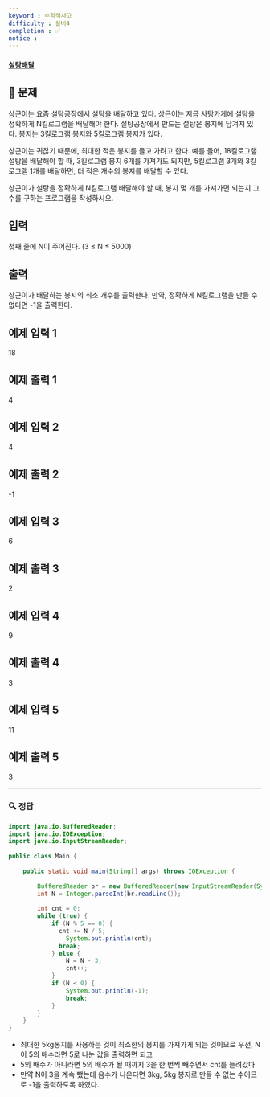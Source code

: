 ```yaml
---
keyword : 수학적사고
difficulty : 실버4
completion : ✅
notice : 
---
```


#### [설탕배달](https://www.acmicpc.net/problem/2839)

## 📝 문제

상근이는 요즘 설탕공장에서 설탕을 배달하고 있다. 상근이는 지금 사탕가게에 설탕을 정확하게 N킬로그램을 배달해야 한다. 설탕공장에서 만드는 설탕은 봉지에 담겨져 있다. 봉지는 3킬로그램 봉지와 5킬로그램 봉지가 있다.

상근이는 귀찮기 때문에, 최대한 적은 봉지를 들고 가려고 한다. 예를 들어, 18킬로그램 설탕을 배달해야 할 때, 3킬로그램 봉지 6개를 가져가도 되지만, 5킬로그램 3개와 3킬로그램 1개를 배달하면, 더 적은 개수의 봉지를 배달할 수 있다.

상근이가 설탕을 정확하게 N킬로그램 배달해야 할 때, 봉지 몇 개를 가져가면 되는지 그 수를 구하는 프로그램을 작성하시오.

## 입력

첫째 줄에 N이 주어진다. (3 ≤ N ≤ 5000)

## 출력

상근이가 배달하는 봉지의 최소 개수를 출력한다. 만약, 정확하게 N킬로그램을 만들 수 없다면 -1을 출력한다.

## 예제 입력 1

18

## 예제 출력 1 

4

## 예제 입력 2

4

## 예제 출력 2 

-1

## 예제 입력 3 

6

## 예제 출력 3 

2

## 예제 입력 4 

9

## 예제 출력 4 

3

## 예제 입력 5 

11

## 예제 출력 5 

3


---

### 🔍 정답

```java
import java.io.BufferedReader;  
import java.io.IOException;  
import java.io.InputStreamReader;  
  
public class Main {  
  
    public static void main(String[] args) throws IOException {  
  
        BufferedReader br = new BufferedReader(new InputStreamReader(System.in));  
        int N = Integer.parseInt(br.readLine());  
  
        int cnt = 0;  
        while (true) {  
            if (N % 5 == 0) {  
              cnt += N / 5;  
                System.out.println(cnt);  
              break;  
            } else {  
                N = N - 3;  
                cnt++;  
            }  
            if (N < 0) {  
                System.out.println(-1);  
                break;  
            }  
        }  
    }  
}
```
- 최대한 5kg봉지를 사용하는 것이 최소한의 봉지를 가져가게 되는 것이므로 우선, N이 5의 배수라면 5로 나눈 값을 출력하면 되고
- 5의 배수가 아니라면 5의 배수가 될 때까지 3을 한 번씩 빼주면서 cnt를 늘려갔다
- 만약 N이 3을 계속 뺐는데 음수가 나온다면 3kg, 5kg 봉지로 만들 수 없는 수이므로 -1을 출력하도록 하였다.
